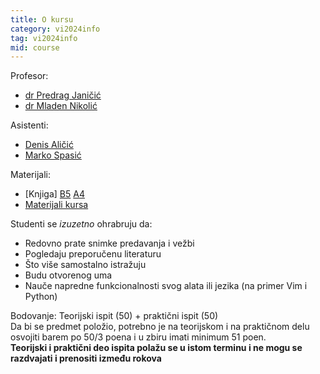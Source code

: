 ```yaml
---
title: O kursu
category: vi2024info
tag: vi2024info
mid: course
---
```

Profesor:
- [dr Predrag Janičić](https://poincare.matf.bg.ac.rs/~janicic/)
- [dr Mladen Nikolić](https://poincare.matf.bg.ac.rs/~nikolic/)

Asistenti:
- [Denis Aličić](https://poincare.matf.bg.ac.rs/~denis_alicic/)
- [Marko Spasić](https://poincare.matf.bg.ac.rs/~marko_spasic)


Materijali:
- [Knjiga] [B5](https://poincare.matf.bg.ac.rs/~predrag.janicic/books/VI_B5.pdf) [A4](https://poincare.matf.bg.ac.rs/~predrag.janicic/books/VI_A4.pdf
)
- [Materijali kursa](https://github.com/matfvi/vi/)

Studenti se *izuzetno* ohrabruju da:
- Redovno prate snimke predavanja i vežbi
- Pogledaju preporučenu literaturu
- Što više samostalno istražuju
- Budu otvorenog uma
- Nauče napredne funkcionalnosti svog alata ili jezika (na primer Vim i Python)

Bodovanje: 
Teorijski ispit (50) + praktični ispit (50)  
Da bi se predmet položio, potrebno je na teorijskom i na
praktičnom delu osvojiti barem po 50/3 poena i u zbiru
imati minimum 51 poen.   
**Teorijski i praktični deo ispita polažu se u istom terminu i ne mogu se razdvajati i prenositi između rokova**

